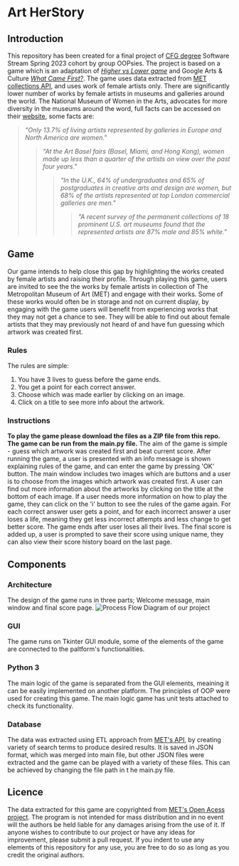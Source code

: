 # Art HerStory

## Introduction
This repository has been created for a final project of [CFG degree](https://codefirstgirls.com/courses/cfgdegree/) Software Stream Spring 2023 cohort by group OOPsies. The project is based on a game which is an adaptation of [_Higher vs Lower game_](http://www.higherlowergame.com/) and Google Arts & Culture [_What Came First?_](https://artsandculture.google.com/experiment/what-came-first/ZQGBUPErEE3bVg?hl=en). 
The game uses data extracted from [MET collections API](https://metmuseum.github.io/#object), and uses work of female artists only. 
There are significantly lower number of works by female artists in museums and galleries around the world. The National Museum of Women in the Arts, advocates for more diversity in the museums around the word, full facts can be accessed on their [website](https://nmwa.org/support/advocacy/get-facts/), some facts are:

> _"Only 13.7% of living artists represented by galleries in Europe and North America are women."_
>> _"At the Art Basel fairs (Basel, Miami, and Hong Kong), women made up less than a quarter of the artists on view over the past four years."_
>>> _"In the U.K., 64% of undergraduates and 65% of postgraduates in creative arts and design are women, but 68% of the artists represented at top London commercial galleries are men."_
>>>> _"A recent survey of the permanent collections of 18 prominent U.S. art museums found that the represented artists are 87% male and 85% white."_

## Game
Our game intends to help close this gap by highlighting the works created by female artists and raising their profile. Through playing this game, users are invited to see the the works by female artists in collection of The Metropolitan Museum of Art (MET) and engage with their works. Some of these works would often be in storage and not on current display, by engaging with the game users will benefit from experiencing works that they may not get a chance to see. They will be able to find out about female artists that they may previously not heard of and have fun guessing which artwork was created first. 

### Rules
The rules are simple:
1. You have 3 lives to guess before the game ends.
2. You get a point for each correct answer.
3. Choose which was made earlier by clicking on an image.
4. Click on a title to see more info about the artwork.

### Instructions
**To play the game please download the files as a ZIP file from this repo. The game can be run from the main.py file.**
The aim of the game is simple - guess which artwork was created first and beat current score. After running the game, a user is presented with an info message is shown explaining rules of the game, and can enter the game by pressing 'OK' button. The main window includes two images which are buttons and a user is to choose from the images which artwork was created first. A user can find out more information about the artworks by clicking on the title at the bottom of each image. If a user needs more information on how to play the game, they can click on the 'i' button to see the rules of the game again. For each correct answer user gets a point, and for each incorrect answer a user loses a life, meaning they get less incorrect attempts and less change to get better score. The game ends after user loses all their lives. The final score is added up, a user is prompted to save their score using unique name, they can also view their score history board on the last page.

## Components

### Architecture
The design of the game runs in three parts; Welcome message, main window and final score page.
![Process Flow Diagram of our project](https://github.com/andhri/guess-who/assets/93336376/8544de2f-bb03-4a29-9386-b44277d0b969)


### GUI
The game runs on Tkinter GUI module, some of the elements of the game are connected to the paltform's functionalities.

### Python 3
The main logic of the game is separated from the GUI elements, meaining it can be easily implemented on another platform. The principles of OOP were used for creating this game. The main logic game has unit tests attached to check its functionality. 

### Database
The data was extracted using ETL approach from [MET's API](https://metmuseum.github.io/#object), by creating variety of search terms to produce desired results. It is saved in JSON format, which was merged into main file, but other JSON files were extracted and the game can be played with a variety of these files. This can be achieved by changing the file path in t he main.py file.

## Licence 
The data extracted for this game are copyrighted from [MET's Open Acess project](https://github.com/metmuseum/openaccess). The program is not intended for mass distribution and in no event will the authors be held liable for any damages arising from the use of it. If anyone wishes to contribute to our project or have any ideas for improvement, please submit a pull request. If you indent to use any elements of this repository for any use, you are free to do so as long as you credit the original authors.

